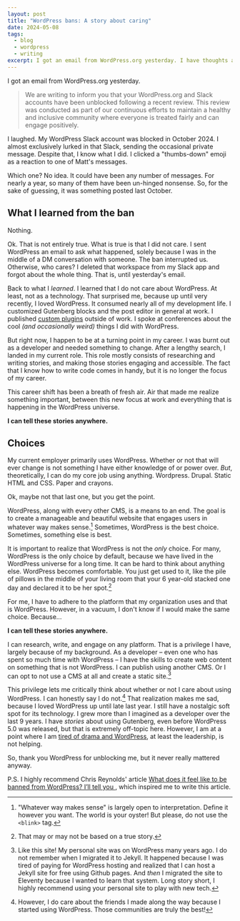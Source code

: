 ```yaml
---
layout: post
title: "WordPress bans: A story about caring"
date: 2024-05-08
tags:
  - blog
  - wordpress
  - writing
excerpt: I got an email from WordPress.org yesterday. I have thoughts about that.
---
```


I got an email from WordPress.org yesterday.

> We are writing to inform you that your WordPress.org and Slack accounts have been unblocked following a recent review. This review was conducted as part of our continuous efforts to maintain a healthy and inclusive community where everyone is treated fairly and can engage positively.

I laughed. My WordPress Slack account was blocked in October 2024. I almost exclusively lurked in that Slack, sending the occasional private message. Despite that, I know what I did. I clicked a "thumbs-down" emoji as a reaction to one of Matt's messages.

Which one? No idea. It could have been any number of messages. For nearly a year, so many of them have been un-hinged nonsense. So, for the sake of guessing, it was something posted last October.

## What I learned from the ban

Nothing.

Ok. That is not entirely true. What is true is that I did not care. I sent WordPress an email to ask what happened, solely because I was in the middle of a DM conversation with someone. The ban interrupted us. Otherwise, who cares? I deleted that workspace from my Slack app and forgot about the whole thing. That is, until yesterday's email.

Back to what I _learned_. I learned that I do not care about WordPress. At least, not as a technology. That surprised me, because up until very recently, I loved WordPress. It consumed nearly all of my development life. I customized Gutenberg blocks and the post editor in general at work. I published [custom plugins](https://wordpress.org/plugins/search/thatdevgirl/) outside of work. I spoke at conferences about the cool _(and occasionally weird)_ things I did with WordPress.

But right now, I happen to be at a turning point in my career. I was burnt out as a developer and needed something to change. After a lengthy search, I landed in my current role. This role mostly consists of researching and writing stories, and making those stories engaging and accessible. The fact that I know how to write code comes in handy, but it is no longer the focus of my career. 

This career shift has been a breath of fresh air. Air that made me realize something important, between this new focus at work and everything that is happening in the WordPress universe.

**I can tell these stories anywhere.**



## Choices

My current employer primarily uses WordPress. Whether or not that will ever change is not something I have either knowledge of or power over. _But_, theoretically, I can do my core job using anything. Wordpress. Drupal. Static HTML and CSS. Paper and crayons. 

Ok, maybe not that last one, but you get the point.

WordPress, along with every other CMS, is a means to an end. The goal is to create a manageable and beautiful website that engages users in whatever way makes sense.[^1] Sometimes, WordPress is the best choice. Sometimes, something else is best.

It is important to realize that WordPress is not the _only_ choice. For many, WordPress is the only choice by default, because we have lived in the WordPress universe for a long time. It can be hard to think about anything else. WordPress becomes comfortable. You just get used to it, like the pile of pillows in the middle of your living room that your 6 year-old stacked one day and declared it to be her spot.[^2]

For me, I have to adhere to the platform that my organization uses and that is WordPress. However, in a vacuum, I don't know if I would make the same choice. Because...

**I can tell these stories anywhere.**

I can research, write, and engage on any platform. That is a privilege I have, largely because of my background. As a developer – even one who has spent so much time with WordPress – I have the skills to create web content on something that is not WordPress. I can publish using another CMS. Or I can opt to not use a CMS at all and create a static site.[^3]

This privilege lets me critically think about whether or not I care about using WordPress. I can honestly say I do not.[^4] That realization makes me sad, because I loved WordPress up until late last year. I still have a nostalgic soft spot for its technology. I grew more than I imagined as a developer over the last 9 years. I have _stories_ about using Gutenberg, even before WordPress 5.0 was released, but that is extremely off-topic here. However, I am at a point where I am [tired of drama and WordPress](https://jhalabi.com/blog/2024/10/an-open-letter-about-wordpress-and-energy/), at least the leadership, is not helping.

So, thank you WordPress for unblocking me, but it never really mattered anyway.



P.S. I highly recommend Chris Reynolds' article [What does it feel like to be banned from WordPress? I’ll tell you
](https://jazzsequence.com/2025/05/what-does-it-feel-like-to-be-banned-from-wordpress-ill-tell-you/), which inspired me to write this article.



[^1]: "Whatever way makes sense" is largely open to interpretation. Define it however you want. The world is your oyster! But please, do not use the `<blink>` tag.
[^2]: That may or may not be based on a true story.
[^3]: Like this site! My personal site was on WordPress many years ago. I do not remember when I migrated it to Jekyll. It happened because I was tired of paying for WordPress hosting and realized that I can host a Jekyll site for free using Github pages. And _then_ I migrated the site to Eleventy because I wanted to learn that system. Long story short, I highly recommend using your personal site to play with new tech.
[^4]: However, I do care about the friends I made along the way because I started using WordPress. Those communities are truly the best!
